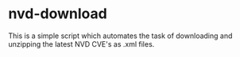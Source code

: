 # nvd-download
This is a simple script which automates the task of downloading and unzipping the latest NVD CVE's as .xml files.

